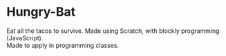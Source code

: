 # Hungry-Bat
Eat all the tacos to survive. Made using Scratch, with blockly programming (JavaScript).<br>
Made to apply in programming classes.<br><br>
